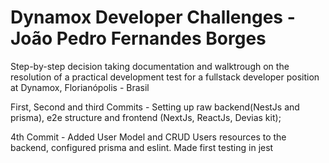 # Dynamox Developer Challenges - João Pedro Fernandes Borges

Step-by-step decision taking documentation and walktrough on the resolution of a practical development test for a fullstack developer position at Dynamox, Florianópolis - Brasil

First, Second and third Commits - Setting up raw backend(NestJs and prisma), e2e structure and frontend (NextJs, ReactJs, Devias kit);

4th Commit - Added User Model and CRUD Users resources to the backend, configured prisma and eslint. Made first testing in jest
